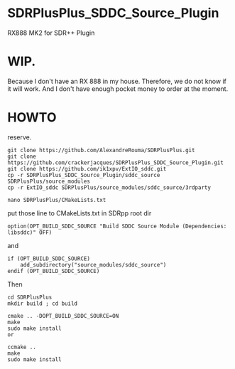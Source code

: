 # SDRPlusPlus_SDDC_Source_Plugin
RX888 MK2 for SDR++ Plugin


# WIP.
Because I don't have an RX 888 in my house.
Therefore, we do not know if it will work.
And I don't have enough pocket money to order at the moment.

# HOWTO

reserve.
```
git clone https://github.com/AlexandreRouma/SDRPlusPlus.git
git clone https://github.com/crackerjacques/SDRPlusPlus_SDDC_Source_Plugin.git
git clone https://github.com/ik1xpv/ExtIO_sddc.git
cp -r SDRPlusPlus_SDDC_Source_Plugin/sddc_source SDRPlusPlus/source_modules
cp -r ExtIO_sddc SDRPlusPlus/source_modules/sddc_source/3rdparty

nano SDRPlusPlus/CMakeLists.txt

```
put those line to CMakeLists.txt in SDRpp root dir

```
option(OPT_BUILD_SDDC_SOURCE "Build SDDC Source Module (Dependencies: libsddc)" OFF)
```
and

```
if (OPT_BUILD_SDDC_SOURCE)
    add_subdirectory("source_modules/sddc_source")
endif (OPT_BUILD_SDDC_SOURCE)
```

Then

```
cd SDRPlusPlus
mkdir build ; cd build

cmake .. -DOPT_BUILD_SDDC_SOURCE=ON
make
sudo make install
or

ccmake ..
make
sudo make install

```
